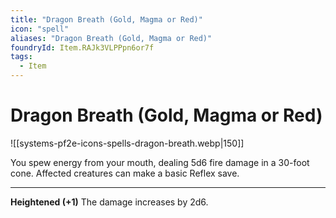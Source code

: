 ```yaml
---
title: "Dragon Breath (Gold, Magma or Red)"
icon: "spell"
aliases: "Dragon Breath (Gold, Magma or Red)"
foundryId: Item.RAJk3VLPPpn6or7f
tags:
  - Item
---
```


# Dragon Breath (Gold, Magma or Red)
![[systems-pf2e-icons-spells-dragon-breath.webp|150]]

You spew energy from your mouth, dealing 5d6 fire damage in a 30-foot cone. Affected creatures can make a basic Reflex save.

* * *

**Heightened (+1)** The damage increases by 2d6.
